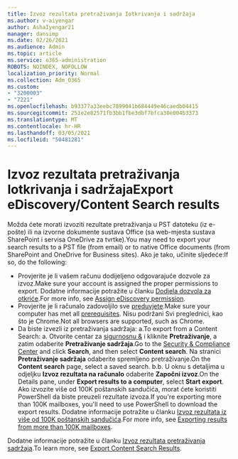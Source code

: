 ```yaml
---
title: Izvoz rezultata pretraživanja Iotkrivanja i sadržaja
ms.author: v-aiyengar
author: AshaIyengar21
manager: dansimp
ms.date: 02/26/2021
ms.audience: Admin
ms.topic: article
ms.service: o365-administration
ROBOTS: NOINDEX, NOFOLLOW
localization_priority: Normal
ms.collection: Adm_O365
ms.custom:
- "3200003"
- "7221"
ms.openlocfilehash: b93377a33eebc7899041b684449e46caedb04415
ms.sourcegitcommit: 251e2e82571fb3bb1fbe3dbf7bfca30e004b3373
ms.translationtype: MT
ms.contentlocale: hr-HR
ms.lasthandoff: 03/05/2021
ms.locfileid: "50481281"
---
```

# <a name="export-ediscoverycontent-search-results"></a><span data-ttu-id="16b75-102">Izvoz rezultata pretraživanja Iotkrivanja i sadržaja</span><span class="sxs-lookup"><span data-stu-id="16b75-102">Export eDiscovery/Content Search results</span></span>

<span data-ttu-id="16b75-103">Možda ćete morati izvoziti rezultate pretraživanja u PST datoteku (iz e-pošte) ili na izvorne dokumente sustava Office (sa web-mjesta sustava SharePoint i servisa OneDrive za tvrtke).</span><span class="sxs-lookup"><span data-stu-id="16b75-103">You may need to export your search results to a PST file (from email) or to native Office documents (from SharePoint and OneDrive for Business sites).</span></span> <span data-ttu-id="16b75-104">Ako je tako, učinite sljedeće:</span><span class="sxs-lookup"><span data-stu-id="16b75-104">If so, do the following:</span></span>

- <span data-ttu-id="16b75-105">Provjerite je li vašem računu dodijeljeno odgovarajuće dozvole za izvoz.</span><span class="sxs-lookup"><span data-stu-id="16b75-105">Make sure your account is assigned the proper permissions to export.</span></span> <span data-ttu-id="16b75-106">Dodatne informacije potražite u članku [Dodjela dozvola za otkriće](https://go.microsoft.com/fwlink/?linkid=2102406).</span><span class="sxs-lookup"><span data-stu-id="16b75-106">For more info, see [Assign eDiscovery permission](https://go.microsoft.com/fwlink/?linkid=2102406).</span></span>
- <span data-ttu-id="16b75-107">Provjerite je li računalo zadovoljilo sve [preduvjete](https://docs.microsoft.com/office365/securitycompliance/export-search-results#before-you-begin).</span><span class="sxs-lookup"><span data-stu-id="16b75-107">Make sure your computer has met all [prerequisites](https://docs.microsoft.com/office365/securitycompliance/export-search-results#before-you-begin).</span></span> <span data-ttu-id="16b75-108">Nisu podržani Svi preglednici, kao što je Chrome.</span><span class="sxs-lookup"><span data-stu-id="16b75-108">Not all browsers are supported, such as Chrome.</span></span>
- <span data-ttu-id="16b75-109">Da biste izvezli iz pretraživanja sadržaja: a.</span><span class="sxs-lookup"><span data-stu-id="16b75-109">To export from a Content Search: a.</span></span> <span data-ttu-id="16b75-110">Otvorite centar za [sigurnosnu &](https://protection.office.com/contentsearch) i kliknite **Pretraživanje**, a zatim odaberite **Pretraživanje sadržaja**.</span><span class="sxs-lookup"><span data-stu-id="16b75-110">Go to the [Security & Compliance Center](https://protection.office.com/contentsearch) and click **Search**, and then select **Content search**.</span></span> <span data-ttu-id="16b75-111">Na stranici **Pretraživanje sadržaja** odaberite spremljeno pretraživanje.</span><span class="sxs-lookup"><span data-stu-id="16b75-111">On the **Content search** page, select a saved search.</span></span>
    <span data-ttu-id="16b75-112">b.</span><span class="sxs-lookup"><span data-stu-id="16b75-112">b.</span></span> <span data-ttu-id="16b75-113">U oknu s detaljima u odjeljku **Izvoz rezultata na računalo** odaberite **Započni izvoz**.</span><span class="sxs-lookup"><span data-stu-id="16b75-113">On the Details pane, under **Export results to a computer**, select **Start export**.</span></span> <span data-ttu-id="16b75-114">Ako izvozite više od 100K poštanskih sandučića, morat ćete koristiti PowerShell da biste preuzeli rezultate izvoza.</span><span class="sxs-lookup"><span data-stu-id="16b75-114">If you're exporting more than 100K mailboxes, you'll need to use PowerShell to download the export results.</span></span> <span data-ttu-id="16b75-115">Dodatne informacije potražite u članku [Izvoz rezultata iz više od 100K poštanskih sandučića](https://go.microsoft.com/fwlink/?linkid=2143861).</span><span class="sxs-lookup"><span data-stu-id="16b75-115">For more info, see [Exporting results from more than 100K mailboxes](https://go.microsoft.com/fwlink/?linkid=2143861).</span></span>

<span data-ttu-id="16b75-116">Dodatne informacije potražite u članku [Izvoz rezultata pretraživanja sadržaja](https://go.microsoft.com/fwlink/?linkid=2102118).</span><span class="sxs-lookup"><span data-stu-id="16b75-116">To learn more, see [Export Content Search Results](https://go.microsoft.com/fwlink/?linkid=2102118).</span></span>
